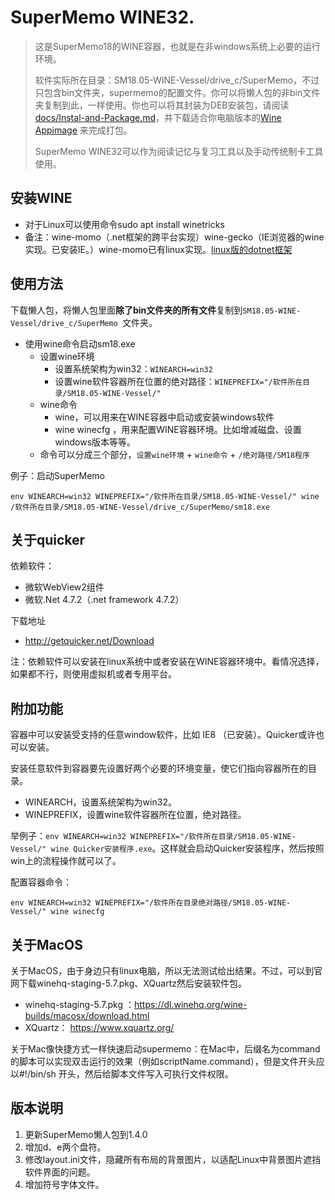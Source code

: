 # SuperMemo WINE32.



> 这是SuperMemo18的WINE容器，也就是在非windows系统上必要的运行环境。
>
> 软件实际所在目录：SM18.05-WINE-Vessel/drive_c/SuperMemo，不过只包含bin文件夹，supermemo的配置文件。你可以将懒人包的非bin文件夹复制到此，一样使用。你也可以将其封装为DEB安装包，请阅读[docs/Instal-and-Package.md](https://github.com/Zacharia2/SuperMemo18-ON-Wine/blob/main/docs/Instal-and-Package.md)，并下载适合你电脑版本的[Wine Appimage](https://github.com/Hackerl/Wine_Appimage/releases) 来完成打包。
>
> SuperMemo WINE32可以作为阅读记忆与复习工具以及手动传统制卡工具使用。



## 安装WINE


- 对于Linux可以使用命令sudo apt install winetricks
- 备注：wine-momo（.net框架的跨平台实现）wine-gecko（IE浏览器的wine实现。已安装IE。）wine-momo已有linux实现。[linux版的dotnet框架](https://learn.microsoft.com/en-us/dotnet/core/install/linux)


## 使用方法

下载懒人包，将懒人包里面**除了bin文件夹的所有文件**复制到`SM18.05-WINE-Vessel/drive_c/SuperMemo `文件夹。

- 使用wine命令启动sm18.exe
  - 设置wine环境
    - 设置系统架构为win32：`WINEARCH=win32`
    - 设置wine软件容器所在位置的绝对路径：`WINEPREFIX="/软件所在目录/SM18.05-WINE-Vessel/"`
  - wine命令
    - wine，可以用来在WINE容器中启动或安装windows软件
    - wine winecfg ，用来配置WINE容器环境。比如增减磁盘、设置windows版本等等。
  - 命令可以分成三个部分，`设置wine环境` + `wine命令` + `/绝对路径/SM18程序`

例子：启动SuperMemo
```shell
env WINEARCH=win32 WINEPREFIX="/软件所在目录/SM18.05-WINE-Vessel/" wine /软件所在目录/SM18.05-WINE-Vessel/drive_c/SuperMemo/sm18.exe
```

## 关于quicker
依赖软件：
  - 微软WebView2组件
  - 微软.Net 4.7.2（.net framework 4.7.2）

下载地址
  - http://getquicker.net/Download

注：依赖软件可以安装在linux系统中或者安装在WINE容器环境中。看情况选择，如果都不行，则使用虚拟机或者专用平台。

## 附加功能

容器中可以安装受支持的任意window软件，比如 IE8 （已安装）。Quicker或许也可以安装。

安装任意软件到容器要先设置好两个必要的环境变量，使它们指向容器所在的目录。

- WINEARCH，设置系统架构为win32。
- WINEPREFIX，设置wine软件容器所在位置，绝对路径。

举例子：`env WINEARCH=win32 WINEPREFIX="/软件所在目录/SM18.05-WINE-Vessel/" wine Quicker安装程序.exe`。这样就会启动Quicker安装程序，然后按照win上的流程操作就可以了。


配置容器命令：

`env WINEARCH=win32 WINEPREFIX="/软件所在目录绝对路径/SM18.05-WINE-Vessel/" wine winecfg`


## 关于MacOS

关于MacOS，由于身边只有linux电脑，所以无法测试给出结果。不过，可以到官网下载winehq-staging-5.7.pkg、XQuartz然后安装软件包。

- winehq-staging-5.7.pkg ：https://dl.winehq.org/wine-builds/macosx/download.html
- XQuartz： https://www.xquartz.org/

关于Mac像快捷方式一样快速启动supermemo：在Mac中，后缀名为command的脚本可以实现双击运行的效果（例如scriptName.command），但是文件开头应以#!/bin/sh 开头，然后给脚本文件写入可执行文件权限。


## 版本说明

1. 更新SuperMemo懒人包到1.4.0
2. 增加d、e两个盘符。
3. 修改layout.ini文件，隐藏所有布局的背景图片，以适配Linux中背景图片遮挡软件界面的问题。
4. 增加符号字体文件。

